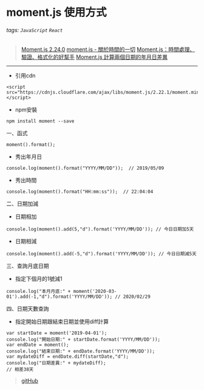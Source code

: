 # moment.js 使用方式
###### tags: `JavaScript` `React`
>[Moment.js 2.24.0](https://momentjs.com/)
>[moment.js - 關於時間的一切](https://ithelp.ithome.com.tw/articles/10208995)
>[Moment.js：時間處理、驗證、格式化的好幫手](https://noob.tw/moment-js/)
>[Moment.js 計算兩個日期的年月日差異](https://medium.com/@yuan.0708/moment-js-%E8%A8%88%E7%AE%97%E5%85%A9%E5%80%8B%E6%97%A5%E6%9C%9F%E7%9A%84%E5%B9%B4%E6%9C%88%E6%97%A5%E5%B7%AE%E7%95%B0-ac58c1245ecb)
---
* 引用cdn
```javascript=
<script src="https://cdnjs.cloudflare.com/ajax/libs/moment.js/2.22.1/moment.min.js"></script>
```
* npm安裝
```javascript=
npm install moment --save 
```
一、函式
```javascript=
moment().format();
```
* 秀出年月日
```javascript=
console.log(moment().format("YYYY/MM/DD"));  // 2019/05/09
```
* 秀出時間
```javascript=
console.log(moment().format("HH:mm:ss"));  // 22:04:04
```
二、日期加減
* 日期相加
```javascript=
console.log(moment().add(5,"d").format('YYYY/MM/DD')); // 今日日期加5天
```
* 日期相減
```javascript=
console.log(moment().add(-5,"d").format('YYYY/MM/DD')); // 今日日期減5天
```
三、查詢月底日期
* 指定下個月的1號減1
```javascript=
console.log("本月月底:" + moment('2020-03-01').add(-1,"d").format('YYYY/MM/DD')); // 2020/02/29
```
四、日期天數查詢
* 指定開始日期跟結束日期並使用diff計算
```javascript=
var startDate = moment('2019-04-01');
console.log("開始日期:" + startDate.format('YYYY/MM/DD'));
var endDate = moment();
console.log("結束日期:" + endDate.format('YYYY/MM/DD'));
var mydateDiff = endDate.diff(startDate,"d");
console.log("日期差異:" + mydateDiff);
// 相差38天
```
>[gitHub](https://github.com/capeta0507/momentJS.git)
